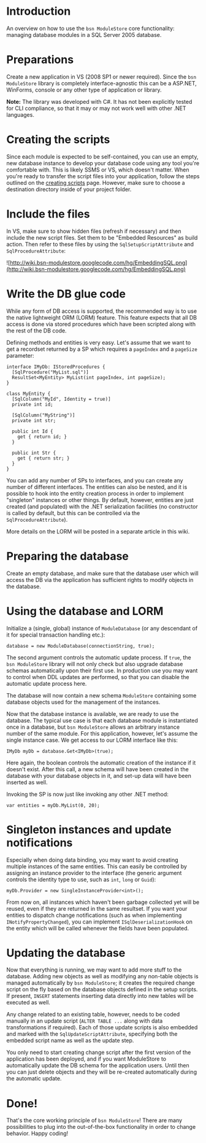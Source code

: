 # Introduction #

An overview on how to use the `bsn ModuleStore` core functionality: managing database modules in a SQL Server 2005 database.

# Preparations #

Create a new application in VS (2008 SP1 or newer required). Since the `bsn ModuleStore` library is completely interface-agnostic this can be a ASP.NET, WinForms, console or any other type of application or library.

**Note:** The library was developed with C#. It has not been explicitly tested for CLI compliance, so that it may or may not work well with other .NET languages.

# Creating the scripts #

Since each module is expected to be self-contained, you can use an empty, new database instance to develop your database code using any tool you're comfortable with. This is likely SSMS or VS, which doesn't matter. When you're ready to transfer the script files into your application, follow the steps outlined on the [creating scripts](CreatingScripts.md) page. However, make sure to choose a destination directory inside of your project folder.

# Include the files #

In VS, make sure to show hidden files (refresh if necessary) and then include the new script files. Set them to be "Embedded Resources" as build action. Then refer to these files by using the `SqlSetupScriptAttribute` and `SqlProcedureAttribute`:

![http://wiki.bsn-modulestore.googlecode.com/hg/EmbeddingSQL.png](http://wiki.bsn-modulestore.googlecode.com/hg/EmbeddingSQL.png)

# Write the DB glue code #

While any form of DB access is supported, the recommended way is to use the native lightweight ORM (LORM) feature. This feature expects that all DB access is done via stored procedures which have been scripted along with the rest of the DB code.

Defining methods and entities is very easy. Let's assume that we want to get a recordset returned by a SP which requires a `pageIndex` and a `pageSize` parameter:

```
interface IMyDb: IStoredProcedures {
  [SqlProcedure("MyList.sql")]
  ResultSet<MyEntity> MyList(int pageIndex, int pageSize);
}

class MyEntity {
  [SqlColumn("MyId", Identity = true)]
  private int id;

  [SqlColumn("MyString")]
  private int str;

  public int Id {
    get { return id; }
  }

  public int Str {
    get { return str; }
  }
}
```

You can add any number of SPs to interfaces, and you can create any number of different interfaces. The entities can also be nested, and it is possible to hook into the entity creation process in order to implement "singleton" instances or other things. By default, however, entities are just created (and populated) with the .NET serialization facilities (no constructor is called by default, but this can be controlled via the `SqlProcedureAttribute`).

More details on the LORM will be posted in a separate article in this wiki.

# Preparing the database #

Create an empty database, and make sure that the database user which will access the DB via the application has sufficient rights to modify objects in the database.

# Using the database and LORM #

Initialize a (single, global) instance of `ModuleDatabase` (or any descendant of it for special transaction handling etc.):
```
database = new ModuleDatabase(connectionString, true);
```
The second argument controls the automatic update process. If `true`, the `bsn ModuleStore` library will not only check but also upgrade database schemas automatically upon their first use. In production use you may want to control when DDL updates are performed, so that you can disable the automatic update process here.

The database will now contain a new schema `ModuleStore` containing some database objects used for the management of the instances.

Now that the database instance is available, we are ready to use the database. The typical use case is that each database module is instantiated once in a database, but `bsn ModuleStore` allows an arbitrary instance number of the same module. For this application, however, let's assume the single instance case. We get access to our LORM interface like this:
```
IMyDb myDb = database.Get<IMyDb>(true);
```
Here again, the boolean controls the automatic creation of the instance if it doesn't exist. After this call, a new schema will have been created in the database with your database objects in it, and set-up data will have been inserted as well.

Invoking the SP is now just like invoking any other .NET method:
```
var entities = myDb.MyList(0, 20);
```

# Singleton instances and update notifications #
Especially when doing data binding, you may want to avoid creating multiple instances of the same entities. This can easily be controlled by assigning an instance provider to the interface (the generic argument controls the identity type to use, such as `int`, `long` or `Guid`):
```
myDb.Provider = new SingleInstanceProvider<int>();
```

From now on, all instances which haven't been garbage collected yet will be reused, even if they are returned in the same resultset. If you want your entities to dispatch change notifications (such as when implementing `INotifyPropertyChanged`), you can implement `ISqlDeserializationHook` on the entity which will be called whenever the fields have been populated.

# Updating the database #
Now that everything is running, we may want to add more stuff to the database. Adding new objects as well as modifying any non-table objects is managed automatically by `bsn ModuleStore`; it creates the required change script on the fly based on the database objects defined in the setup scripts. If present, `INSERT` statements inserting data directly into new tables will be executed as well.

Any change related to an existing table, however, needs to be coded manually in an update script (`ALTER TABLE ...` along with data transformations if required). Each of those update scripts is also embedded and marked with the `SqlUpdateScriptAttribute`, specifying both the embedded script name as well as the update step.

You only need to start creating change script after the first version of the application has been deployed, and if you want ModuleStore to automatically update the DB schema for the application users. Until then you can just delete objects and they will be re-created automatically during the automatic update.

# Done! #
That's the core working principle of `bsn ModuleStore`! There are many possibilities to plug into the out-of-the-box functionality in order to change behavior. Happy coding!